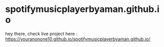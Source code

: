 # spotifymusicplayerbyaman.github.io
hey there,
check live project here : https://youranonone10.github.io/spotifymusicplayerbyaman.github.io/
